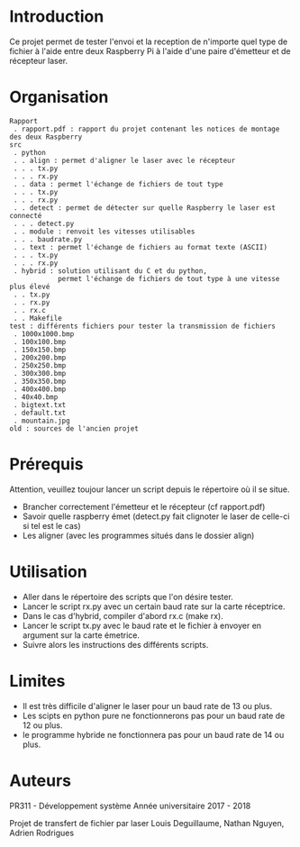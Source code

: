 # Introduction

Ce projet permet de tester l'envoi et la reception de n'importe quel type de fichier à l'aide entre deux Raspberry Pi à l'aide d'une paire d'émetteur et de récepteur laser.

# Organisation

```
Rapport
 . rapport.pdf : rapport du projet contenant les notices de montage des deux Raspberry
src
 . python
 . . align : permet d'aligner le laser avec le récepteur
 . . . tx.py
 . . . rx.py
 . . data : permet l'échange de fichiers de tout type
 . . . tx.py
 . . . rx.py
 . . detect : permet de détecter sur quelle Raspberry le laser est connecté
 . . . detect.py
 . . module : renvoit les vitesses utilisables
 . . . baudrate.py
 . . text : permet l'échange de fichiers au format texte (ASCII)
 . . . tx.py
 . . . rx.py
 . hybrid : solution utilisant du C et du python, 
            permet l'échange de fichiers de tout type à une vitesse plus élevé
 . . tx.py
 . . rx.py
 . . rx.c
 . . Makefile
test : différents fichiers pour tester la transmission de fichiers
 . 1000x1000.bmp
 . 100x100.bmp
 . 150x150.bmp
 . 200x200.bmp
 . 250x250.bmp
 . 300x300.bmp
 . 350x350.bmp
 . 400x400.bmp
 . 40x40.bmp
 . bigtext.txt
 . default.txt
 . mountain.jpg
old : sources de l'ancien projet
```

# Prérequis

Attention, veuillez toujour lancer un script depuis le répertoire où il se situe.

* Brancher correctement l'émetteur et le récepteur (cf rapport.pdf)
* Savoir quelle raspberry émet (detect.py fait clignoter le laser de celle-ci si tel est le cas)
* Les aligner (avec les programmes situés dans le dossier align)

# Utilisation

* Aller dans le répertoire des scripts que l'on désire tester.
* Lancer le script rx.py avec un certain baud rate sur la carte réceptrice.
* Dans le cas d'hybrid, compiler d'abord rx.c (make rx).
* Lancer le script tx.py avec le baud rate et le fichier à envoyer en argument sur la carte émetrice.
* Suivre alors les instructions des différents scripts.

# Limites

* Il est très difficile d'aligner le laser pour un baud rate de 13 ou plus.
* Les scipts en python pure ne fonctionnerons pas pour un baud rate de 12 ou plus.
* le programme hybride ne fonctionnera pas pour un baud rate de 14 ou plus.

# Auteurs 

PR311 - Développement système
Année universitaire 2017 - 2018

Projet de transfert de fichier par laser
Louis Deguillaume, Nathan Nguyen, Adrien Rodrigues
